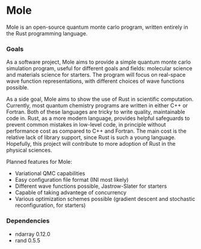 # Mole

Mole is an open-source quantum monte carlo program, written entirely in the Rust
programming language.

### Goals

As a software project, Mole aims to provide a simple quantum monte carlo simulation 
program, useful for different goals and fields: molecular science and materials
science for starters. The program will focus on real-space wave function representations,
with different choices of wave functions possible.

As a side goal, Mole aims to show the use of Rust in scientific computation. Currently,
most quantum chemistry programs are written in either C++ or Fortran. Both of these languages are
tricky to write quality, maintainable code in. Rust, as a more modern language, provides helpful
safeguards to prevent common mistakes in low-level code, in principle without performance cost as
compared to C++ and Fortran. The main cost is the relative lack of library support, since
Rust is such a young language. Hopefully, this project will contribute to more adoption
of Rust in the physical sciences.

Planned features for Mole:

* Variational QMC capabilities
* Easy configuration file format (INI most likely)
* Different wave functions possible, Jastrow-Slater for starters
* Capable of taking advantege of concurrency
* Various optimization schemes possible (gradient descent and stochastic reconfiguration, for starters)

### Dependencies
* ndarray 0.12.0
* rand 0.5.5